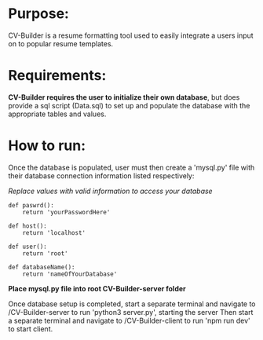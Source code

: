 
# Purpose:
  CV-Builder is a resume formatting tool used to easily integrate a users input on to popular resume templates.

# Requirements:
  **CV-Builder requires the user to initialize their own database**, but does provide a sql script (Data.sql) to set up and populate
  the database with the appropriate tables and values.

# How to run:
  Once the database is populated, user must then create a 'mysql.py' file with their database connection information listed respectively:
  
  *Replace values with valid information to access your database*
  
    def paswrd():
        return 'yourPasswordHere'
    
    def host():
        return 'localhost'
    
    def user():
        return 'root'
    
    def databaseName():
        return 'nameOfYourDatabase'

**Place mysql.py file into root CV-Builder-server folder**

Once database setup is completed, start a separate terminal and navigate to /CV-Builder-server to run 'python3 server.py', starting the server
Then start a separate terminal and navigate to /CV-Builder-client to run 'npm run dev' to start client.
